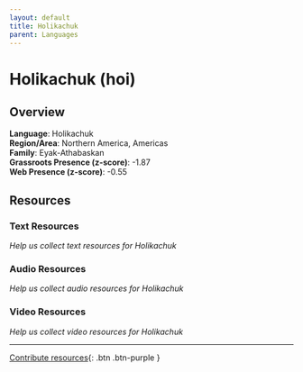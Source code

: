 ```yaml
---
layout: default
title: Holikachuk
parent: Languages
---
```


# Holikachuk (hoi)

## Overview

**Language**: Holikachuk  
**Region/Area**: Northern America, Americas  
**Family**: Eyak-Athabaskan  
**Grassroots Presence (z-score)**: -1.87  
**Web Presence (z-score)**: -0.55  

## Resources

### Text Resources
*Help us collect text resources for Holikachuk*

### Audio Resources
*Help us collect audio resources for Holikachuk*

### Video Resources
*Help us collect video resources for Holikachuk*

---

[Contribute resources](https://forms.office.com/e/1SfLJx3u1r){: .btn .btn-purple }
